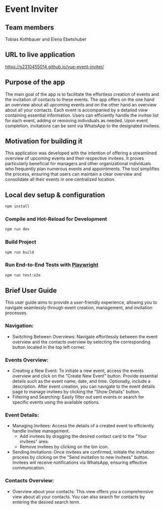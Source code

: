 # Event Inviter

## Team members

Tobias Kothbauer and Elena Ebetshuber

## URL to live application

https://s2310455014.github.io/vue-event-inviter/

## Purpose of the app

The main goal of the app is to facilitate the effortless creation of events and the invitation of contacts to these events. The app offers on the one hand an overview about all upcoming events and on the other hand an overview about all your contacts. Each event is accompanied by a detailed view containing essential information. Users can efficiently handle the invitee list for each event, adding or removing individuals as needed. Upon event completion, invitations can be sent via WhatsApp to the designated invitees.

## Motivation for building it

This application was developed with the intention of offering a streamlined overview of upcoming events and their respective invitees. It proves particularly beneficial for managers and other organizational individuals who frequently plan numerous events and appointments. The tool simplifies the process, ensuring that users can maintain a clear overview and consolidate all their events in one centralized location.

## Local dev setup & configuration

```sh
npm install
```

### Compile and Hot-Reload for Development

```sh
npm run dev
```

### Build Project

```sh
npm run build
```

### Run End-to-End Tests with [Playwright](https://playwright.dev)

```sh
npm run test:e2e
```

## Brief User Guide

This user guide aims to provide a user-friendly experience, allowing you to navigate seamlessly through event creation, management, and invitation processes.

### Navigation:

- Switching Between Overviews: Navigate effortlessly between the event overview and the contacts overview by selecting the corresponding button located in the top left corner.

### Events Overview:

- Creating a New Event: To initiate a new event, access the events overview and click on the "Create New Event" button. Provide essential details such as the event name, date, and time. Optionally, include a description. After event creation, you can navigate to the event details page to manage invitees by clicking the "Show Details" button.
- Filtering and Searching: Easily filter out sent events or search for specific events using the available options.

### Event Details:

- Managing Invitees: Access the details of a created event to efficiently handle invitee management.
  - Add invitees by dragging the desired contact card to the "Your invitees" area.
  - Remove invitees by clicking on the bin icon.
- Sending Invitations: Once invitees are confirmed, initiate the invitation process by clicking on the "Send invitation to new invitees" button. Invitees will receive notifications via WhatsApp, ensuring effective communication.

### Contacts Overview:

- Overview about your contacts: This view offers you a comprehensive view about all your contacts. You can also search for contacts by entering the desired search term.
